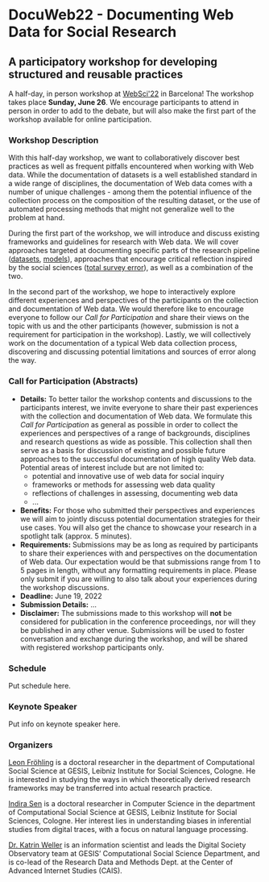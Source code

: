 # DocuWeb22 - Documenting Web Data for Social Research
## A participatory workshop for developing structured and reusable practices 
A half-day, in person workshop at [WebSci'22](https://websci22.webscience.org/) in Barcelona! The workshop takes place **Sunday, June 26**. We encourage participants to attend in person in order to add to the debate, but will also make the first part of the workshop available for online participation.

### Workshop Description
With this half-day workshop, we want to collaboratively discover best practices as well as frequent pitfalls encountered when working with Web data. While the documentation of datasets is a well established standard in a wide range of disciplines, the documentation of Web data comes with a number of unique challenges - among them the potential influence of the collection process on the composition of the resulting dataset, or the use of automated processing methods that might not generalize well to the problem at hand. 

During the first part of the workshop, we will introduce and discuss existing frameworks and guidelines for research with Web data. We will cover approaches targeted at documenting specific parts of the research pipeline ([datasets](https://dl.acm.org/doi/10.1145/3458723), [models](https://dl.acm.org/doi/10.1145/3287560.3287596)), approaches that encourage critical reflection inspired by the social sciences ([total survey error](https://academic.oup.com/poq/article/85/S1/399/6359490)), as well as a combination of the two. 

In the second part of the workshop, we hope to interactively explore different experiences and perspectives of the participants on the collection and documentation of Web data. We would therefore like to encourage everyone to follow our *Call for Participation* and share their views on the topic with us and the other participants (however, submission is not a requirement for participation in the workshop). Lastly, we will collectively work on the documentation of a typical Web data collection process, discovering and discussing potential limitations and sources of error along the way.

### Call for Participation (Abstracts)
- **Details:** To better tailor the workshop contents and discussions to the participants interest, we invite everyone to share their past experiences with the collection and documentation of Web data. We formulate this *Call for Participation* as general as possible in order to collect the experiences and perspectives of a range of backgrounds, disciplines and research questions as wide as possible. This collection shall then serve as a basis for discussion of existing and possible future approaches to the successful documentation of high quality Web data. 
Potential areas of interest include but are not limited to:
    - potential and innovative use of web data for social inquiry
    - frameworks or methods for assessing web data quality
    - reflections of challenges in assessing, documenting web data
    - ...
- **Benefits:** For those who submitted their perspectives and experiences we will aim to jointly discuss potential documentation strategies for their use cases. You will also get the chance to showcase your research in a spotlight talk (approx. 5 minutes).
- **Requirements:** Submissions may be as long as required by participants to share their experiences with and perspectives on the documentation of Web data. Our expectation would be that submissions range from 1 to 5 pages in length, without any formatting requirements in place. Please only submit if you are willing to also talk about your experiences during the workshop discussions.
- **Deadline:** June 19, 2022
- **Submission Details:** ...
- **Disclaimer:** The submissions made to this workshop will **not** be considered for publication in the conference proceedings, nor will they be published in any other venue. Submissions will be used to foster conversation and exchange during the workshop, and will be shared with registered workshop participants only.

### Schedule
Put schedule here.

### Keynote Speaker
Put info on keynote speaker here.

### Organizers
[Leon Fröhling](https://www.gesis.org/en/institute/staff/person/Leon.Froehling?no_cache=1) is a doctoral researcher in the department of Computational Social Science at GESIS, Leibniz Institute for Social Sciences, Cologne. He is interested in studying the ways in which theoretically derived research frameworks may be transferred into actual research practice. 

[Indira Sen](https://indiiigo.github.io/) is a doctoral researcher in Computer Science in the department of Computational Social Science at GESIS, Leibniz Institute for Social Sciences, Cologne. Her interest lies in understanding biases in inferential studies from digital traces, with a focus on natural language processing.

[Dr. Katrin Weller](https://katrinweller.net/) is an information scientist and leads the Digital Society Observatory team at GESIS’ Computational Social Science Department, and is co-lead of the Research Data and Methods Dept. at the Center of Advanced Internet Studies (CAIS).
